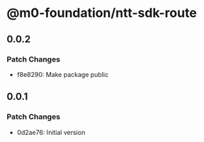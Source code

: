 # @m0-foundation/ntt-sdk-route

## 0.0.2

### Patch Changes

- f8e8290: Make package public

## 0.0.1

### Patch Changes

- 0d2ae76: Initial version
